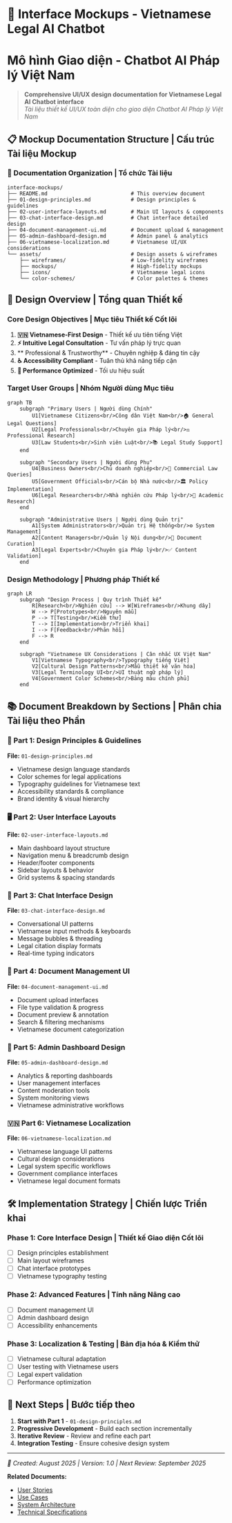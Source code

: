 # 🎨 Interface Mockups - Vietnamese Legal AI Chatbot
# Mô hình Giao diện - Chatbot AI Pháp lý Việt Nam

> **Comprehensive UI/UX design documentation for Vietnamese Legal AI Chatbot interface**  
> *Tài liệu thiết kế UI/UX toàn diện cho giao diện Chatbot AI Pháp lý Việt Nam*

## 📋 Mockup Documentation Structure | Cấu trúc Tài liệu Mockup

### 📁 Documentation Organization | Tổ chức Tài liệu

```
interface-mockups/
├── README.md                           # This overview document
├── 01-design-principles.md             # Design principles & guidelines
├── 02-user-interface-layouts.md        # Main UI layouts & components
├── 03-chat-interface-design.md         # Chat interface detailed design
├── 04-document-management-ui.md        # Document upload & management
├── 05-admin-dashboard-design.md        # Admin panel & analytics
├── 06-vietnamese-localization.md       # Vietnamese UI/UX considerations
└── assets/                             # Design assets & wireframes
    ├── wireframes/                     # Low-fidelity wireframes
    ├── mockups/                        # High-fidelity mockups
    ├── icons/                          # Vietnamese legal icons
    └── color-schemes/                  # Color palettes & themes
```

## 🎯 Design Overview | Tổng quan Thiết kế

### Core Design Objectives | Mục tiêu Thiết kế Cốt lõi

1. **🇻🇳 Vietnamese-First Design** - Thiết kế ưu tiên tiếng Việt
2. **⚡ Intuitive Legal Consultation** - Tư vấn pháp lý trực quan
3. ** Professional & Trustworthy** - Chuyên nghiệp & đáng tin cậy
4. **♿ Accessibility Compliant** - Tuân thủ khả năng tiếp cận
5. **🚀 Performance Optimized** - Tối ưu hiệu suất

### Target User Groups | Nhóm Người dùng Mục tiêu

```mermaid
graph TB
    subgraph "Primary Users | Người dùng Chính"
        U1[Vietnamese Citizens<br/>Công dân Việt Nam<br/>🏠 General Legal Questions]
        U2[Legal Professionals<br/>Chuyên gia Pháp lý<br/>⚖️ Professional Research]
        U3[Law Students<br/>Sinh viên Luật<br/>📚 Legal Study Support]
    end
    
    subgraph "Secondary Users | Người dùng Phụ"
        U4[Business Owners<br/>Chủ doanh nghiệp<br/>🏢 Commercial Law Queries]
        U5[Government Officials<br/>Cán bộ Nhà nước<br/>🏛️ Policy Implementation]
        U6[Legal Researchers<br/>Nhà nghiên cứu Pháp lý<br/>🔬 Academic Research]
    end
    
    subgraph "Administrative Users | Người dùng Quản trị"
        A1[System Administrators<br/>Quản trị Hệ thống<br/>⚙️ System Management]
        A2[Content Managers<br/>Quản lý Nội dung<br/>📝 Document Curation]
        A3[Legal Experts<br/>Chuyên gia Pháp lý<br/>✅ Content Validation]
    end
```

### Design Methodology | Phương pháp Thiết kế

```mermaid
graph LR
    subgraph "Design Process | Quy trình Thiết kế"
        R[Research<br/>Nghiên cứu] --> W[Wireframes<br/>Khung dây]
        W --> P[Prototypes<br/>Nguyên mẫu]
        P --> T[Testing<br/>Kiểm thử]
        T --> I[Implementation<br/>Triển khai]
        I --> F[Feedback<br/>Phản hồi]
        F --> R
    end
    
    subgraph "Vietnamese UX Considerations | Cân nhắc UX Việt Nam"
        V1[Vietnamese Typography<br/>Typography tiếng Việt]
        V2[Cultural Design Patterns<br/>Mẫu thiết kế văn hóa]
        V3[Legal Terminology UI<br/>UI thuật ngữ pháp lý]
        V4[Government Color Schemes<br/>Bảng màu chính phủ]
    end
```

## 📚 Document Breakdown by Sections | Phân chia Tài liệu theo Phần

### 🎨 Part 1: Design Principles & Guidelines
**File:** `01-design-principles.md`
- Vietnamese design language standards
- Color schemes for legal applications  
- Typography guidelines for Vietnamese text
- Accessibility standards & compliance
- Brand identity & visual hierarchy

### 🖥️ Part 2: User Interface Layouts
**File:** `02-user-interface-layouts.md`
- Main dashboard layout structure
- Navigation menu & breadcrumb design
- Header/footer components
- Sidebar layouts & behavior
- Grid systems & spacing standards

### 💬 Part 3: Chat Interface Design
**File:** `03-chat-interface-design.md`
- Conversational UI patterns
- Vietnamese input methods & keyboards
- Message bubbles & threading
- Legal citation display formats
- Real-time typing indicators

### 📄 Part 4: Document Management UI
**File:** `04-document-management-ui.md`
- Document upload interfaces
- File type validation & progress
- Document preview & annotation
- Search & filtering mechanisms
- Vietnamese document categorization

### 👥 Part 5: Admin Dashboard Design
**File:** `05-admin-dashboard-design.md`
- Analytics & reporting dashboards
- User management interfaces
- Content moderation tools
- System monitoring views
- Vietnamese administrative workflows

### 🇻🇳 Part 6: Vietnamese Localization
**File:** `06-vietnamese-localization.md`
- Vietnamese language UI patterns
- Cultural design considerations
- Legal system specific workflows
- Government compliance interfaces
- Vietnamese legal document formats

## 🛠️ Implementation Strategy | Chiến lược Triển khai

### Phase 1: Core Interface Design | Thiết kế Giao diện Cốt lõi
- [ ] Design principles establishment
- [ ] Main layout wireframes
- [ ] Chat interface prototypes
- [ ] Vietnamese typography testing

### Phase 2: Advanced Features | Tính năng Nâng cao
- [ ] Document management UI
- [ ] Admin dashboard design
- [ ] Accessibility enhancements

### Phase 3: Localization & Testing | Bản địa hóa & Kiểm thử
- [ ] Vietnamese cultural adaptation
- [ ] User testing with Vietnamese users
- [ ] Legal expert validation
- [ ] Performance optimization

## 🎯 Next Steps | Bước tiếp theo

1. **Start with Part 1** - `01-design-principles.md`
2. **Progressive Development** - Build each section incrementally
3. **Iterative Review** - Review and refine each part
4. **Integration Testing** - Ensure cohesive design system

---

*📅 Created: August 2025 | Version: 1.0 | Next Review: September 2025*

**Related Documents:**
- [User Stories](../user-stories.md)
- [Use Cases](../use-cases.md)  
- [System Architecture](../system-architecture.md)
- [Technical Specifications](../technical-specs.md)
